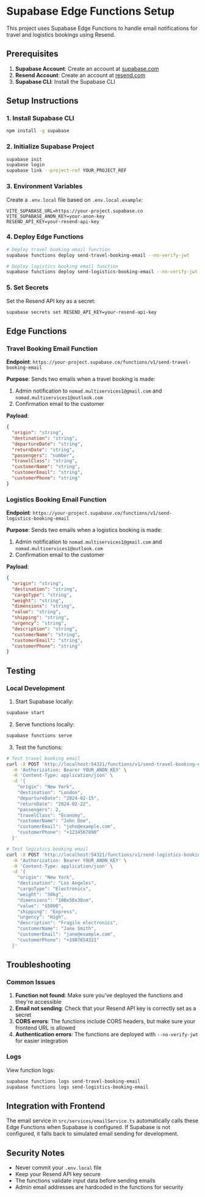 # Supabase Edge Functions Setup

This project uses Supabase Edge Functions to handle email notifications for travel and logistics bookings using Resend.

## Prerequisites

1. **Supabase Account**: Create an account at [supabase.com](https://supabase.com)
2. **Resend Account**: Create an account at [resend.com](https://resend.com)
3. **Supabase CLI**: Install the Supabase CLI

## Setup Instructions

### 1. Install Supabase CLI

```bash
npm install -g supabase
```

### 2. Initialize Supabase Project

```bash
supabase init
supabase login
supabase link --project-ref YOUR_PROJECT_REF
```

### 3. Environment Variables

Create a `.env.local` file based on `.env.local.example`:

```env
VITE_SUPABASE_URL=https://your-project.supabase.co
VITE_SUPABASE_ANON_KEY=your-anon-key
RESEND_API_KEY=your-resend-api-key
```

### 4. Deploy Edge Functions

```bash
# Deploy travel booking email function
supabase functions deploy send-travel-booking-email --no-verify-jwt

# Deploy logistics booking email function
supabase functions deploy send-logistics-booking-email --no-verify-jwt
```

### 5. Set Secrets

Set the Resend API key as a secret:

```bash
supabase secrets set RESEND_API_KEY=your-resend-api-key
```

## Edge Functions

### Travel Booking Email Function

**Endpoint**: `https://your-project.supabase.co/functions/v1/send-travel-booking-email`

**Purpose**: Sends two emails when a travel booking is made:
1. Admin notification to `nomad.multiservices1@gmail.com` and `nomad.multiservices1@outlook.com`
2. Confirmation email to the customer

**Payload**:
```json
{
  "origin": "string",
  "destination": "string",
  "departureDate": "string",
  "returnDate": "string",
  "passengers": "number",
  "travelClass": "string",
  "customerName": "string",
  "customerEmail": "string",
  "customerPhone": "string"
}
```

### Logistics Booking Email Function

**Endpoint**: `https://your-project.supabase.co/functions/v1/send-logistics-booking-email`

**Purpose**: Sends two emails when a logistics booking is made:
1. Admin notification to `nomad.multiservices1@gmail.com` and `nomad.multiservices1@outlook.com`
2. Confirmation email to the customer

**Payload**:
```json
{
  "origin": "string",
  "destination": "string",
  "cargoType": "string",
  "weight": "string",
  "dimensions": "string",
  "value": "string",
  "shipping": "string",
  "urgency": "string",
  "description": "string",
  "customerName": "string",
  "customerEmail": "string",
  "customerPhone": "string"
}
```

## Testing

### Local Development

1. Start Supabase locally:
```bash
supabase start
```

2. Serve functions locally:
```bash
supabase functions serve
```

3. Test the functions:
```bash
# Test travel booking email
curl -X POST 'http://localhost:54321/functions/v1/send-travel-booking-email' \
  -H 'Authorization: Bearer YOUR_ANON_KEY' \
  -H 'Content-Type: application/json' \
  -d '{
    "origin": "New York",
    "destination": "London",
    "departureDate": "2024-02-15",
    "returnDate": "2024-02-22",
    "passengers": 2,
    "travelClass": "Economy",
    "customerName": "John Doe",
    "customerEmail": "john@example.com",
    "customerPhone": "+1234567890"
  }'

# Test logistics booking email
curl -X POST 'http://localhost:54321/functions/v1/send-logistics-booking-email' \
  -H 'Authorization: Bearer YOUR_ANON_KEY' \
  -H 'Content-Type: application/json' \
  -d '{
    "origin": "New York",
    "destination": "Los Angeles",
    "cargoType": "Electronics",
    "weight": "50kg",
    "dimensions": "100x50x30cm",
    "value": "$5000",
    "shipping": "Express",
    "urgency": "High",
    "description": "Fragile electronics",
    "customerName": "Jane Smith",
    "customerEmail": "jane@example.com",
    "customerPhone": "+1987654321"
  }'
```

## Troubleshooting

### Common Issues

1. **Function not found**: Make sure you've deployed the functions and they're accessible
2. **Email not sending**: Check that your Resend API key is correctly set as a secret
3. **CORS errors**: The functions include CORS headers, but make sure your frontend URL is allowed
4. **Authentication errors**: The functions are deployed with `--no-verify-jwt` for easier integration

### Logs

View function logs:
```bash
supabase functions logs send-travel-booking-email
supabase functions logs send-logistics-booking-email
```

## Integration with Frontend

The email service in `src/services/emailService.ts` automatically calls these Edge Functions when Supabase is configured. If Supabase is not configured, it falls back to simulated email sending for development.

## Security Notes

- Never commit your `.env.local` file
- Keep your Resend API key secure
- The functions validate input data before sending emails
- Admin email addresses are hardcoded in the functions for security